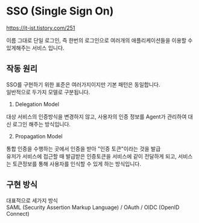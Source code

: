 # SSO (Single Sign On)

https://it-ist.tistory.com/251

이름 그대로 단일 로그인, 즉 한번의 로그인으로 여러개의 애플리케이션들을 이용할 수 있게해주는 서비스 입니다.

## 작동 원리

SSO를 구현하기 위한 표준은 여러가지이지만 기본 패턴은 동일합니다.  
일반적으로 두가지 모델로 구분됩니다.

1. Delegation Model

대상 서비스의 인증방식을 변경하지 않고, 사용자의 인증 정보를 Agent가 관리하여 대신 로그인 해주는 방식입니다.

2. Propagation Model

통합 인증을 수행하는 곳에서 인증을 받아 "인증 토큰"이라는 것을 발급  
유저가 서비스에 접근할 때 발급받은 인증토큰을 서비스에 같이 전달하게 되고, 서비스는 토큰정보를 통해 사용자를 인식할 수 있게 하는 방식입니다.

## 구현 방식

대표적으로 세가지 방식  
SAML (Security Assertion Markup Language) / OAuth / OIDC (OpenID Connect)
